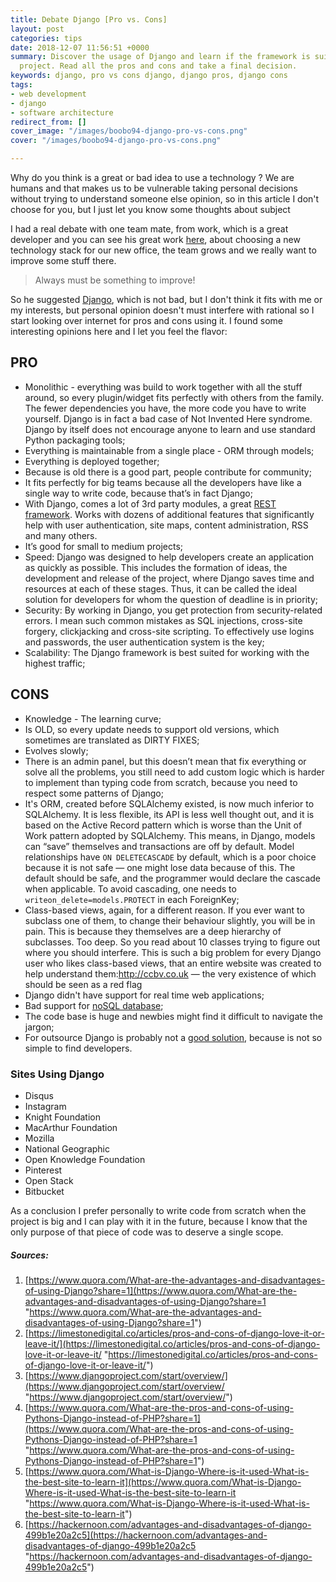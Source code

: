```yaml
---
title: Debate Django [Pro vs. Cons]
layout: post
categories: tips
date: 2018-12-07 11:56:51 +0000
summary: Discover the usage of Django and learn if the framework is suitable for your
  project. Read all the pros and cons and take a final decision.
keywords: django, pro vs cons django, django pros, django cons
tags:
- web development
- django
- software architecture
redirect_from: []
cover_image: "/images/boobo94-django-pro-vs-cons.png"
cover: "/images/boobo94-django-pro-vs-cons.png"

---
```

Why do you think is a great or bad idea to use a technology ? We are humans and that makes us to be vulnerable taking personal decisions without trying to understand someone else opinion, so in this article I don't choose for you, but I just let you know some thoughts about subject

I had a real debate with one team mate, from work, which is a great developer and you can see his great work [here](https://github.com/Xzya), about choosing a new technology stack for our new office, the team grows and we really want to improve some stuff there.

> Always must be something to improve!

So he suggested [Django](https://www.djangoproject.com/), which is not bad, but I don't think it fits with me or my interests, but personal opinion doesn't must interfere with rational so I start looking over internet for pros and cons using it. I found some interesting opinions here and I let you feel the flavor:

## PRO

* Monolithic - everything was build to work together with all the stuff around, so every plugin/widget fits perfectly with others from the family. The fewer dependencies you have, the more code you have to write yourself. Django is in fact a bad case of Not Invented Here syndrome. Django by itself does not encourage anyone to learn and use standard Python packaging tools;
* Everything is maintainable from a single place - ORM through models;
* Everything is deployed together;
* Because is old there is a good part, people contribute for community;
* It fits perfectly for big teams because all the developers have like a single way to write code, because that’s in fact Django;
* With Django, comes a lot of 3rd party modules, a great [REST framework](/webservice/webservice-architecture-golang/). Works with dozens of additional features that significantly help with user authentication, site maps, content administration, RSS and many others. 
* It’s good for small to medium projects;
* Speed: Django was designed to help developers create an application as quickly as possible. This includes the formation of ideas, the development and release of the project, where Django saves time and resources at each of these stages. Thus, it can be called the ideal solution for developers for whom the question of deadline is in priority;
* Security: By working in Django, you get protection from security-related errors. I mean such common mistakes as SQL injections, cross-site forgery, clickjacking and cross-site scripting. To effectively use logins and passwords, the user authentication system is the key;
* Scalability: The Django framework is best suited for working with the highest traffic;

## CONS

* Knowledge - The learning curve;
* Is OLD, so every update needs to support old versions, which sometimes are translated as DIRTY FIXES;
* Evolves slowly;
* There is an admin panel, but this doesn’t mean that fix everything or solve all the problems, you still need to add custom logic which is harder to implement than typing code from scratch, because you need to respect some patterns of Django;
* It's ORM, created before SQLAlchemy existed, is now much inferior to SQLAlchemy. It is less flexible, its API is less well thought out, and it is based on the Active Record pattern which is worse than the Unit of Work pattern adopted by SQLAlchemy. This means, in Django, models can “save” themselves and transactions are off by default. Model relationships have `ON DELETECASCADE` by default, which is a poor choice because it is not safe ― one might lose data because of this. The default should be safe, and the programmer would declare the cascade when applicable. To avoid cascading, one needs to `writeon_delete=models.PROTECT` in each ForeignKey;
* Class-based views, again, for a different reason. If you ever want to subclass one of them, to change their behaviour slightly, you will be in pain. This is because they themselves are a deep hierarchy of subclasses. Too deep. So you read about 10 classes trying to figure out where you should interfere. This is such a big problem for every Django user who likes class-based views, that an entire website was created to help understand them:http://ccbv.co.uk ― the very existence of which should be seen as a red flag
* Django didn't have support for real time web applications;
* Bad support for [noSQL database](https://en.wikipedia.org/wiki/NoSQL);
* The code base is huge and newbies might find it difficult to navigate the jargon;
* For outsource Django is probably not a [good solution](/ai/5-questions-build-custom-alexa-skill/), because is not so simple to find developers.

### Sites Using Django

* Disqus
* Instagram
* Knight Foundation
* MacArthur Foundation
* Mozilla
* National Geographic
* Open Knowledge Foundation
* Pinterest
* Open Stack
* Bitbucket

As a conclusion I prefer personally to write code from scratch when the project is big and I can play with it in the future, because I know that the only purpose of that piece of code was to deserve a single scope.

##### Sources:

1. [https://www.quora.com/What-are-the-advantages-and-disadvantages-of-using-Django?share=1](https://www.quora.com/What-are-the-advantages-and-disadvantages-of-using-Django?share=1 "https://www.quora.com/What-are-the-advantages-and-disadvantages-of-using-Django?share=1")
2. [https://limestonedigital.co/articles/pros-and-cons-of-django-love-it-or-leave-it/](https://limestonedigital.co/articles/pros-and-cons-of-django-love-it-or-leave-it/ "https://limestonedigital.co/articles/pros-and-cons-of-django-love-it-or-leave-it/")
3. [https://www.djangoproject.com/start/overview/](https://www.djangoproject.com/start/overview/ "https://www.djangoproject.com/start/overview/")
4. [https://www.quora.com/What-are-the-pros-and-cons-of-using-Pythons-Django-instead-of-PHP?share=1](https://www.quora.com/What-are-the-pros-and-cons-of-using-Pythons-Django-instead-of-PHP?share=1 "https://www.quora.com/What-are-the-pros-and-cons-of-using-Pythons-Django-instead-of-PHP?share=1")
5. [https://www.quora.com/What-is-Django-Where-is-it-used-What-is-the-best-site-to-learn-it](https://www.quora.com/What-is-Django-Where-is-it-used-What-is-the-best-site-to-learn-it "https://www.quora.com/What-is-Django-Where-is-it-used-What-is-the-best-site-to-learn-it")
6. [https://hackernoon.com/advantages-and-disadvantages-of-django-499b1e20a2c5](https://hackernoon.com/advantages-and-disadvantages-of-django-499b1e20a2c5 "https://hackernoon.com/advantages-and-disadvantages-of-django-499b1e20a2c5")